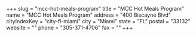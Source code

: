 +++
slug = "mcc-hot-meals-program"
title = "MCC Hot Meals Program"
name = "MCC Hot Meals Program"
address = "400 Biscayne Blvd"
cityIndexKey = "city-fl-miami"
city = "Miami"
state = "FL"
postal = "33132"
website = ""
phone = "305-371-4706"
fax = ""
+++
